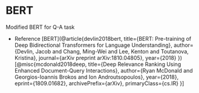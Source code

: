 # BERT
Modified BERT for Q-A task

+ Reference
[BERT](@article{devlin2018bert,
  title={BERT: Pre-training of Deep Bidirectional Transformers for Language Understanding},
  author={Devlin, Jacob and Chang, Ming-Wei and Lee, Kenton and Toutanova, Kristina},
  journal={arXiv preprint arXiv:1810.04805},
  year={2018}
})
[@misc{mcdonald2018deep,
    title={Deep Relevance Ranking Using Enhanced Document-Query Interactions},
    author={Ryan McDonald and Georgios-Ioannis Brokos and Ion Androutsopoulos},
    year={2018},
    eprint={1809.01682},
    archivePrefix={arXiv},
    primaryClass={cs.IR}
}]
  
